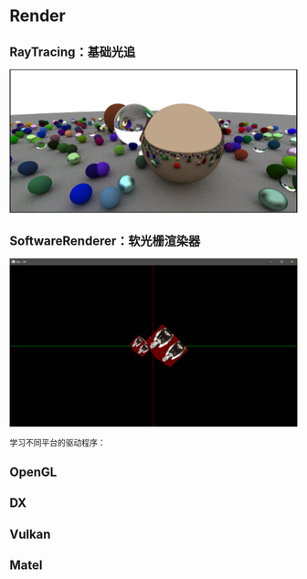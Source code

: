 # Render



## RayTracing：基础光追

![image-20210514231557873](README.assets/image-20210514231557873.png)



## SoftwareRenderer：软光栅渲染器

![image-20210525103442883](README.assets/image-20210525103442883.png)



学习不同平台的驱动程序：

## OpenGL

## DX

## Vulkan

## Matel




